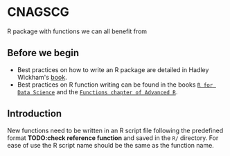# CNAGSCG
R package with functions we can all benefit from

## Before we begin
* Best practices on how to write an R package are detailed in Hadley Wickham's [book](https://r-pkgs.org/).
* Best practices on R function writing can be found  in the books [`R for Data Science`](https://r4ds.had.co.nz/functions.html) and the [`Functions chapter of Advanced R`](https://adv-r.hadley.nz/functions.html).

## Introduction
New functions need to be written in an R script file following the predefined format **TODO:check reference function** and saved in the `R/` directory. For ease of use the R script name should be the same as the function name.

